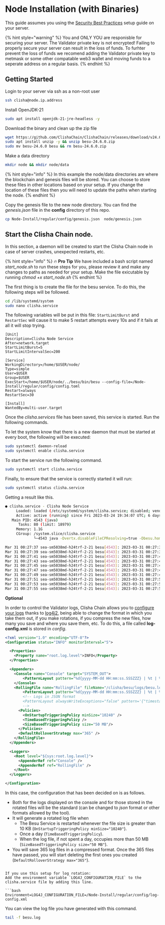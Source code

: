 # Node Installation (with Binaries)

This guide assumes you using the [Security Best Practices](server/setup.md) setup guide on your server.

{% hint style="warning" %} You and ONLY YOU are responisble for securing your server. The Validator private key is not encrypted! Failing to properly secure your server can result in the loss of funds. To furhter prevent the loss of funds we recomend adding the Validator private key to metmask or some other compatable web3 wallet and moving funds to a seperate address on a regular basis. {% endhint %}

## Getting Started

Login to your server via ssh as a non-root user

```bash
ssh clisha@node.ip.address
```
Install OpenJDK-21

```bash
sudo apt install openjdk-21-jre-headless -y
```
Download the binary and clean up the zip file

```bash
wget https://github.com/ClishaChain/ClishaChain/releases/download/v24.6.0/besu-24.6.0.zip
sudo apt install unzip -y && unzip besu-24.6.0.zip
sudo mv besu-24.6.0 besu && rm besu-24.6.0.zip
```
Make a data directory

```bash
mkdir node && mkdir node/data
```
{% hint style="info" %}
In this example the node/data directories are where the blockchain and genesis files will be stored. You can choose to store these files in other locations based on your setup. If you change the location of these files then you will need to update the paths when starting the node.
{% endhint %}

Copy the genesis file to the new node directory. You can find the _genesis.json_ file in the **config** directory of this repo.

```bash
cp Node-Install/regular/config/genesis.json  node/genesis.json
```

## Start the Clisha Chain node.

In this section, a daemon will be created to start the Clisha Chain node in case of server crashes, unexpected restarts, etc.

{% hint style="info" %} :fire: **Pro Tip** We have included a bash script named *start_node.sh* to run these steps for you, please review it and make any changes to paths as needed for your setup. Make the file exicutable by running *chmod +x start_node.sh*
{% endhint %}

The first thing is to create the file for the besu service. To do this, the following steps will be followed.

```sh
cd /lib/systemd/system
sudo nano clisha.service
```

The following variables will be put in this file: `StartLimitBurst` and `RestartSec` will cause it to make 5 restart attempts every 10s and if it fails at all it will stop trying. 

```service
[Unit]
Description=Clisha Node Service
After=network.target
StartLimitBurst=5
StartLimitIntervalSec=200

[Service]
WorkingDirectory=/home/$USER/node/
Type=simple
User=$USER
Group=$USER
ExecStart=/home/$USER/node/../besu/bin/besu --config-file=/Node-Install/regular/config/config.toml
Restart=always
RestartSec=30

[Install]
WantedBy=multi-user.target
```

Once the _clisha.services_ file has been saved, this service is started. Run the following commands.

To let the system know that there is a new daemon that must be started at every boot, the following will be executed:

```sh
sudo systemctl daemon-reload
sudo systemctl enable clisha.service
```

To start the service run the following command.

```sh
sudo systemctl start clisha.service
```

Finally, to ensure that the service is correctly started it will run:

```sh
sudo systemctl status clisha.service
```

Getting a result like this.

```sh
● clisha.service - Clisha Node Service
     Loaded: loaded (/etc/systemd/system/clisha.service; disabled; vendor preset: enabled)
     Active: active (running) since Fri 2023-03-24 19:34:07 UTC; 6 days ago
   Main PID: 4543 (java)
      Tasks: 80 (limit: 18979)
     Memory: 1.1G
     CGroup: /system.slice/clisha.service
             └─4543 java -Dvertx.disableFileCPResolving=true -Dbesu.home=/home/clisha/besu -Dlog4j.shutdownHookEnabled=false -Dlog4j2.formatMsgNoLookups=true -Djava.util.logging.manager=org.apache.logging.l>

Mar 31 00:27:37 sea-sm5038md-h24trf-2-21 besu[4543]: 2023-03-31 00:27:37.023+00:00 | EthScheduler-Workers-0 | INFO  | PersistBlockTask | Imported 268,228 / 0 tx / 0 om / 0 (0.0%) gas / (0x8d24d427e3ed30>
Mar 31 00:27:39 sea-sm5038md-h24trf-2-21 besu[4543]: 2023-03-31 00:27:39.005+00:00 | EthScheduler-Workers-0 | INFO  | PersistBlockTask | Imported 268,229 / 0 tx / 0 om / 0 (0.0%) gas / (0xff9342efd96c96>
Mar 31 00:27:41 sea-sm5038md-h24trf-2-21 besu[4543]: 2023-03-31 00:27:41.035+00:00 | EthScheduler-Workers-0 | INFO  | PersistBlockTask | Imported 268,230 / 0 tx / 0 om / 0 (0.0%) gas / (0xd72bb1107f282f>
Mar 31 00:27:43 sea-sm5038md-h24trf-2-21 besu[4543]: 2023-03-31 00:27:43.036+00:00 | EthScheduler-Workers-0 | INFO  | PersistBlockTask | Imported 268,231 / 0 tx / 0 om / 0 (0.0%) gas / (0xa0f8820b82a734>
Mar 31 00:27:45 sea-sm5038md-h24trf-2-21 besu[4543]: 2023-03-31 00:27:45.024+00:00 | EthScheduler-Workers-0 | INFO  | PersistBlockTask | Imported 268,232 / 0 tx / 0 om / 0 (0.0%) gas / (0x4f8434013a19cf>
Mar 31 00:27:47 sea-sm5038md-h24trf-2-21 besu[4543]: 2023-03-31 00:27:47.006+00:00 | EthScheduler-Workers-0 | INFO  | PersistBlockTask | Imported 268,233 / 0 tx / 0 om / 0 (0.0%) gas / (0xd51527a085ac1a>
Mar 31 00:27:49 sea-sm5038md-h24trf-2-21 besu[4543]: 2023-03-31 00:27:49.035+00:00 | EthScheduler-Workers-0 | INFO  | PersistBlockTask | Imported 268,234 / 0 tx / 0 om / 0 (0.0%) gas / (0x417fbca71bf666>
Mar 31 00:27:51 sea-sm5038md-h24trf-2-21 besu[4543]: 2023-03-31 00:27:51.036+00:00 | EthScheduler-Workers-0 | INFO  | PersistBlockTask | Imported 268,235 / 0 tx / 0 om / 0 (0.0%) gas / (0x905f30530e8d85>
Mar 31 00:27:53 sea-sm5038md-h24trf-2-21 besu[4543]: 2023-03-31 00:27:53.025+00:00 | EthScheduler-Workers-0 | INFO  | PersistBlockTask | Imported 268,236 / 0 tx / 0 om / 0 (0.0%) gas / (0xbd8759087cca61>
Mar 31 00:27:55 sea-sm5038md-h24trf-2-21 besu[4543]: 2023-03-31 00:27:55.007+00:00 | EthScheduler-Workers-0 | INFO  | PersistBlockTask | Imported 268,237 / 0 tx / 0 om / 0 (0.0%) gas / (0x0869b88844d601>
```

**Optional**

In order to control the Validator logs, Clisha Chain allows you to [configure your logs](https://besu.hyperledger.org/en/stable/public-networks/how-to/monitor/logging/) thanks to [log4j2](https://logging.apache.org/log4j/2.x/manual/configuration.html), being able to change the format in which you take them out, if you make rotations, if you compress the new files, how many you save and where you save them, etc. To do this, a file called **log-config.xml** is stored in _config_.

```xml
<?xml version="1.0" encoding="UTF-8"?>
<Configuration status="INFO" monitorInterval="5">

  <Properties>
    <Property name="root.log.level">INFO</Property>
  </Properties>

  <Appenders>
    <Console name="Console" target="SYSTEM_OUT">
        <PatternLayout pattern="%d{yyyy-MM-dd HH:mm:ss.SSSZZZ} | %t | %-5level | %c{1} | %msg %throwable{short.message}%n" />
    </Console>
    <RollingFile name="RollingFile" fileName="/clisha/besu/logs/besu.log" filePattern="/clisha/besu/logs/besu-%d{yyyyMMdd}-%i.log.gz" >
        <PatternLayout pattern="%d{yyyy-MM-dd HH:mm:ss.SSSZZZ} | %t | %-5level | %c{1} | %msg %throwable{short.message}%n" />
        <!-- Logs in JSON format
        <PatternLayout alwaysWriteExceptions="false" pattern='{"timestamp":"%d{ISO8601}","container":"${hostName}","level":"%level","thread":"%t","class":"%c{1}","message":"%msg","throwable":"%enc{%throwable}{JSON}"}%n'/>
        -->
      <Policies>
        <OnStartupTriggeringPolicy minSize="10240" />
        <TimeBasedTriggeringPolicy />
        <SizeBasedTriggeringPolicy size="50 MB"/>
      </Policies>
      <DefaultRolloverStrategy max="365" />
    </RollingFile>
  </Appenders>

  <Loggers>
    <Root level="${sys:root.log.level}">
      <AppenderRef ref="Console" />
      <AppenderRef ref="RollingFile" />
    </Root>
  </Loggers>

</Configuration>
```

In this case, the configuration that has been decided on is as follows.

- Both for the logs displayed on the console and for those stored in the rotated files will be the standard (can be changed to _json_ format or other formats allowed by the tool).
- It will generate a rotated log file when
  - The Besu Service is restarted whenever the file size is greater than 10 KB (`OnStartupTriggeringPolicy minSize="10240"`).
  - Once a day (`TimeBasedTriggeringPolicy`).
  - When the log file, if not spent a day, occupies more than 50 MB (`SizeBasedTriggeringPolicy size="50 MB"`).
- You will save 365 log files in a compressed format. Once the 365 files have passed, you will start deleting the first ones you created (`DefaultRolloverStrategy max="365"`).
```

If you use this setup for log rotation:
Add the environment variable `LOG4J_CONFIGURATION_FILE` to the clisha.service file by adding this line.

```bash
Environment=LOG4J_CONFIGURATION_FILE=/Node-Install/regular/config/log-config.xml
```

You can view the log file you have generated with this command.

```sh
tail -f besu.log

```
